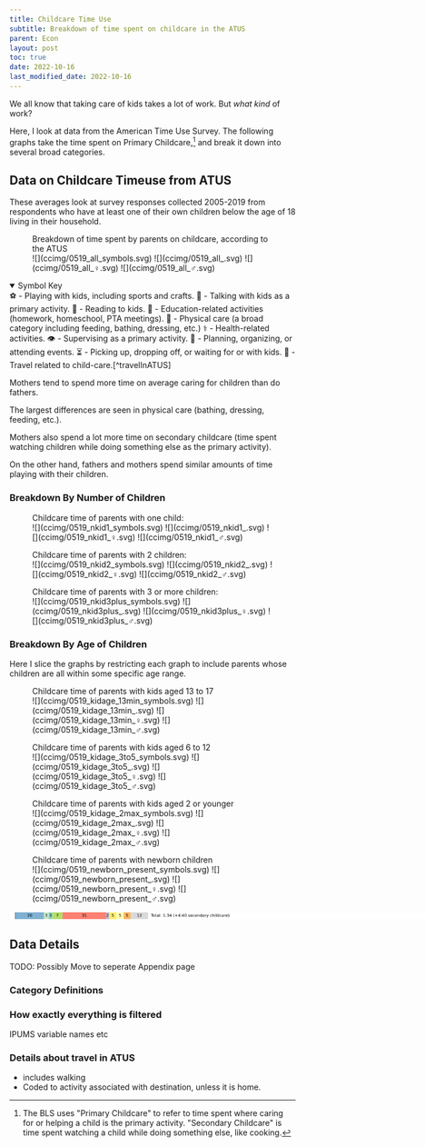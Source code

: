 ```yaml
---
title: Childcare Time Use
subtitle: Breakdown of time spent on childcare in the ATUS
parent: Econ
layout: post
toc: true
date: 2022-10-16
last_modified_date: 2022-10-16
---
```


<!--
permalink: /childcare
redirect_from:
  - /econ/childcaretime
  - /econ/childcaretime/
-->

<style>
    main figure {
        background-color: #eee8d5cc;
        border-radius: 0.5rem;
        padding: 0.3rem 0;
        line-height: 1;
        margin: 0.5rem 0rem;
    }
    main figure img {
        max-width: 150%;
    }
    main figcaption {
        margin: 0.2rem;
    }
    main figure p {
        margin: 0;
    }
</style>


We all know that taking care of kids takes a lot of work. But *what kind* of work?

Here, I look at data from the American Time Use Survey.
The following graphs take the time spent on Primary Childcare,[^primaryVsSecondaryChildcare]
and break it down into several broad categories.

[^primaryVsSecondaryChildcare]: The BLS uses "Primary Childcare" to refer to time spent where caring for or helping a child is the primary activity. "Secondary Childcare" is time spent watching a child while doing something else, like cooking.

## Data on Childcare Timeuse from ATUS

These averages look at survey responses collected 2005-2019 from respondents who have at least one of their own children below the age of 18 living in their household.


<figure markdown="block">
<figcaption>Breakdown of time spent by parents on childcare, according to the ATUS</figcaption>
![](ccimg/0519_all_symbols.svg)
![](ccimg/0519_all_.svg)
![](ccimg/0519_all_♀.svg)
![](ccimg/0519_all_♂.svg)
</figure>

<details markdown="block" open>
<summary>Symbol Key</summary>
⚽ - Playing with kids, including sports and crafts.  
💬 - Talking with kids as a primary activity.  
📖 - Reading to kids.  
🏫 - Education-related activities (homework, homeschool, PTA meetings).  
🍼 - Physical care (a broad category including feeding, bathing, dressing, etc.)  
⚕️ - Health-related activities.   
👁️ - Supervising as a primary activity.  
📝 - Planning, organizing, or attending events.  
⏳ - Picking up, dropping off, or waiting for or with kids.  
🚗 - Travel related to child-care.[^travelInATUS]  
</details>

[^travelInATUS]: In ATUS, the purpose of travel is oddly defined. [See this article for details](https://www.bls.gov/opub/mlr/2018/article/what-is-the-impact-of-recoding-travel-activities-in-the-american-time-use-survey.htm). In brief, time spent on "Travel related to child-care" means any time spent travelling such that the *next* activity is child-care, unless the travel destination is home, in which case the travel time is associated with the *previous* activity.

Mothers tend to spend more time on average caring for 
children than do fathers. 

The largest differences are seen in 
physical care (bathing, dressing, feeding, etc.).

Mothers also spend a lot more time on secondary childcare (time spent watching children while doing something else as the primary activity).

On the other hand, fathers and mothers spend similar amounts of time playing with their children.



### Breakdown By Number of Children

<figure markdown="block">
<figcaption>Childcare time of parents with one child:</figcaption>
![](ccimg/0519_nkid1_symbols.svg)
![](ccimg/0519_nkid1_.svg)
![](ccimg/0519_nkid1_♀.svg)
![](ccimg/0519_nkid1_♂.svg)
</figure>

<figure markdown="block">
<figcaption>Childcare time of parents with 2 children:</figcaption>
![](ccimg/0519_nkid2_symbols.svg)
![](ccimg/0519_nkid2_.svg)
![](ccimg/0519_nkid2_♀.svg)
![](ccimg/0519_nkid2_♂.svg)
</figure>

<figure markdown="block">
<figcaption>Childcare time of parents with 3 or more children:</figcaption>
![](ccimg/0519_nkid3plus_symbols.svg)
![](ccimg/0519_nkid3plus_.svg)
![](ccimg/0519_nkid3plus_♀.svg)
![](ccimg/0519_nkid3plus_♂.svg)
</figure>





### Breakdown By Age of Children

Here I slice the graphs by restricting each graph to include parents whose children are all within some specific age range.

<figure markdown="block">
<figcaption>Childcare time of parents with kids aged 13 to 17</figcaption>
![](ccimg/0519_kidage_13min_symbols.svg)
![](ccimg/0519_kidage_13min_.svg)
![](ccimg/0519_kidage_13min_♀.svg)
![](ccimg/0519_kidage_13min_♂.svg)
</figure>


<figure markdown="block">
<figcaption>Childcare time of parents with kids aged 6 to 12</figcaption>
![](ccimg/0519_kidage_3to5_symbols.svg)
![](ccimg/0519_kidage_3to5_.svg)
![](ccimg/0519_kidage_3to5_♀.svg)
![](ccimg/0519_kidage_3to5_♂.svg)
</figure>


<figure markdown="block">
<figcaption>Childcare time of parents with kids aged 2 or younger</figcaption>
![](ccimg/0519_kidage_2max_symbols.svg)
![](ccimg/0519_kidage_2max_.svg)
![](ccimg/0519_kidage_2max_♀.svg)
![](ccimg/0519_kidage_2max_♂.svg)
</figure>


<figure markdown="block">
<figcaption>Childcare time of parents with newborn children</figcaption>
![](ccimg/0519_newborn_present_symbols.svg)
![](ccimg/0519_newborn_present_.svg)
![](ccimg/0519_newborn_present_♀.svg)
![](ccimg/0519_newborn_present_♂.svg)
</figure>




<div markdown="block" style="width:150%">

![](ccimg/0519_all_.svg)

</div>

## Data Details

TODO: Possibly Move to seperate Appendix page

### Category Definitions

### How exactly everything is filtered

IPUMS variable names etc

### Details about travel in ATUS

- includes walking
- Coded to activity associated with destination, unless it is home.

<!--All time with child present? Extra time from cooking when you have kids? Rugrats paper travel time?-->


<!--
redirect_from:
  - /numbers/energy
  - /nature/energy
-->









